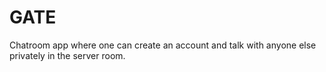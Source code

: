 # GATE
Chatroom app where one can create an account and talk with anyone else privately in the server room.


